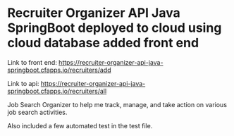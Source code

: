 # Recruiter Organizer API Java SpringBoot deployed to cloud using cloud database added front end

Link to front end: https://recruiter-organizer-api-java-springboot.cfapps.io/recruiters/add

Link to api: https://recruiter-organizer-api-java-springboot.cfapps.io/recruiters/all

Job Search Organizer to help me track, manage, and take action on various job search activities.

Also included a few automated test in the test file.



